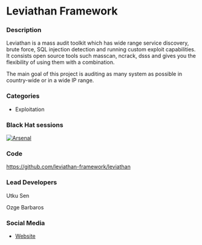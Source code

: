 # Leviathan Framework

### Description
Leviathan is a mass audit toolkit which has wide range service discovery, brute force, SQL injection detection and running custom exploit capabilities. It consists open source tools such masscan, ncrack, dsss and gives you the flexibility of using them with a combination.

The main goal of this project is auditing as many system as possible in country-wide or in a wide IP range.

### Categories
* Exploitation

### Black Hat sessions

[![Arsenal](https://raw.githubusercontent.com/toolswatch/badges/master/arsenal/usa/2017.svg)](https://www.blackhat.com/us-17/arsenal/schedule/#mailsniper-7907)

### Code 
https://github.com/leviathan-framework/leviathan

### Lead Developers
Utku Sen

Ozge Barbaros

### Social Media 
* [Website](https://leviathan-framework.org/) 
